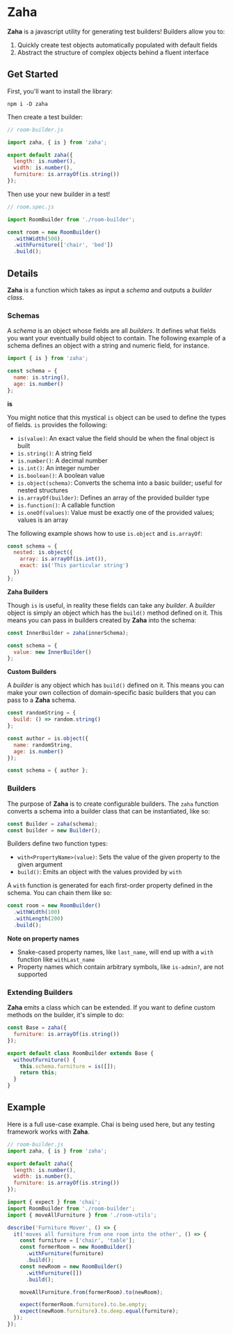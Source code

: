 # Zaha

**Zaha** is a javascript utility for generating test builders!  Builders allow you to:

1. Quickly create test objects automatically populated with default fields
1. Abstract the structure of complex objects behind a fluent interface

## Get Started

First, you'll want to install the library:

```
npm i -D zaha
```

Then create a test builder:

```js
// room-builder.js

import zaha, { is } from 'zaha';

export default zaha({
  length: is.number(),
  width: is.number(),
  furniture: is.arrayOf(is.string())
});
```

Then use your new builder in a test!

```js
// room.spec.js

import RoomBuilder from './room-builder';

const room = new RoomBuilder()
  .withWidth(500),
  .withFurniture(['chair', 'bed'])
  .build();
```

## Details

**Zaha** is a function which takes as input a *schema* and outputs a *builder class*.

### Schemas

A *schema* is an object whose fields are all *builders*.  It defines what fields you want your eventually build object to contain.  The following example of a schema defines an object with a string and numeric field, for instance.

```js
import { is } from 'zaha';

const schema = {
  name: is.string(),
  age: is.number()
};
```

**is**

You might notice that this mystical `is` object can be used to define the types of fields.  `is` provides the following:

* `is(value)`: An exact value the field should be when the final object is built
* `is.string()`: A string field
* `is.number()`: A decimal number
* `is.int()`: An integer number
* `is.boolean()`: A boolean value
* `is.object(schema)`: Converts the schema into a basic builder; useful for nested structures
* `is.arrayOf(builder)`: Defines an array of the provided builder type
* `is.function()`: A callable function
* `is.oneOf(values)`: Value must be exactly one of the provided values; values is an array

The following example shows how to use `is.object` and `is.arrayOf`:

```js
const schema = {
  nested: is.object({
    array: is.arrayOf(is.int()),
    exact: is('This particular string')
  })
};
```

**Zaha Builders**

Though `is` is useful, in reality these fields can take any *builder*.  A *builder* object is simply an object which has the `build()` method defined on it.  This means you can pass in builders created by **Zaha** into the schema:

```js
const InnerBuilder = zaha(innerSchema);

const schema = {
  value: new InnerBuilder()
};
```

**Custom Builders**

A *builder* is any object which has `build()` defined on it.  This means you can make your own collection of domain-specific basic builders that you can pass to a **Zaha** schema.

```js
const randomString = {
  build: () => random.string()
};

const author = is.object({
  name: randomString,
  age: is.number()
});

const schema = { author };
```

### Builders

The purpose of **Zaha** is to create configurable builders.  The `zaha` function converts a schema into a builder class that can be instantiated, like so:

```js
const Builder = zaha(schema);
const builder = new Builder();
```

Builders define two function types:

* `with<PropertyName>(value)`: Sets the value of the given property to the given argument
* `build()`: Emits an object with the values provided by `with`

A `with` function is generated for each first-order property defined in the schema.  You can chain them like so:

```js
const room = new RoomBuilder()
  .withWidth(100)
  .withLength(200)
  .build();
```

**Note on property names**

* Snake-cased property names, like `last_name`, will end up with a `with` function like `withLast_name`
* Property names which contain arbitrary symbols, like `is-admin?`, are not supported

### Extending Builders

**Zaha** emits a class which can be extended.  If you want to define custom methods on the builder, it's simple to do:

```js
const Base = zaha({
  furniture: is.arrayOf(is.string())
});

export default class RoomBuilder extends Base {
  withoutFurniture() {
    this.schema.furniture = is([]);
    return this;
  }
}
```

## Example

Here is a full use-case example.  Chai is being used here, but any testing framework works with **Zaha**.

```js
// room-builder.js
import zaha, { is } from 'zaha';

export default zaha({
  length: is.number(),
  width: is.number(),
  furniture: is.arrayOf(is.string())
});
```

```js
import { expect } from 'chai';
import RoomBuilder from './room-builder';
import { moveAllFurniture } from './room-utils';

describe('Furniture Mover', () => {
  it('moves all furniture from one room into the other', () => {
    const furniture = ['chair', 'table'];
    const formerRoom = new RoomBuilder()
      .withFurniture(furniture)
      .build();
    const newRoom = new RoomBuilder()
      .withFurniture([])
      .build();

    moveAllFurniture.from(formerRoom).to(newRoom);

    expect(formerRoom.furniture).to.be.empty;
    expect(newRoom.furniture).to.deep.equal(furniture);
  });
});
```